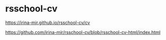 # rsschool-cv

https://irina-mir.github.io/rsschool-cv/cv

https://github.com/irina-mir/rsschool-cv/blob/rsschool-cv-html/index.html
